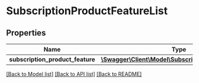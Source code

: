# SubscriptionProductFeatureList

## Properties
Name | Type | Description | Notes
------------ | ------------- | ------------- | -------------
**subscription_product_feature** | [**\Swagger\Client\Model\SubscriptionProductFeature[]**](SubscriptionProductFeature.md) |  | [optional] 

[[Back to Model list]](../README.md#documentation-for-models) [[Back to API list]](../README.md#documentation-for-api-endpoints) [[Back to README]](../README.md)


